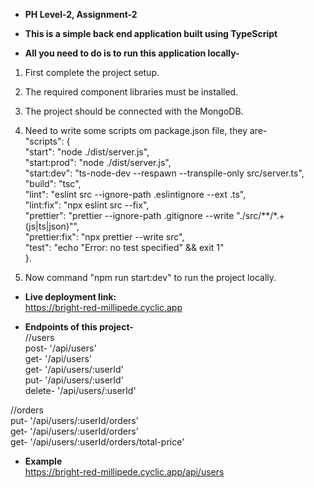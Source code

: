 * **PH Level-2, Assignment-2** </br>
* **This is a simple back end application built using TypeScript** </br>

* **All you need to do is to run this application locally-** </br>

1. First complete the project setup.
2. The required component libraries must be installed.
3. The project should be connected with the MongoDB.
4. Need to write some scripts om package.json file, they are- </br>
"scripts": { </br>
    "start": "node ./dist/server.js", </br>
    "start:prod": "node ./dist/server.js", </br>
    "start:dev": "ts-node-dev --respawn --transpile-only src/server.ts", </br>
    "build": "tsc", </br>
    "lint": "eslint src --ignore-path .eslintignore --ext .ts", </br>
    "lint:fix": "npx eslint src --fix", </br>
    "prettier": "prettier --ignore-path .gitignore --write \"./src/**/*.+(js|ts|json)\"", </br>
    "prettier:fix": "npx prettier --write src", </br>
    "test": "echo \"Error: no test specified\" && exit 1" </br>
  }. </br>

5. Now command "npm run start:dev" to run the project locally.

* **Live deployment link:** </br>
https://bright-red-millipede.cyclic.app</br>

* **Endpoints of this project-** </br>
//users </br>
post- '/api/users' </br>
get- '/api/users' </br>
get- '/api/users/:userId' </br>
put- '/api/users/:userId' </br>
delete- '/api/users/:userId' </br>

//orders </br>
put- '/api/users/:userId/orders' </br>
get- '/api/users/:userId/orders' </br>
get- '/api/users/:userId/orders/total-price' </br>

* **Example** </br>
https://bright-red-millipede.cyclic.app/api/users</br>